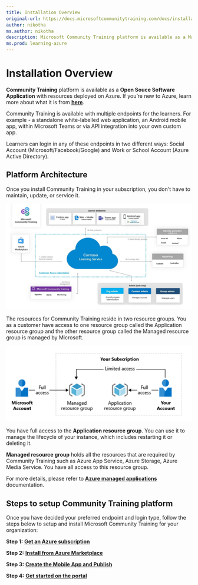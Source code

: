 ```yaml
---
title: Installation Overview
original-url: https://docs.microsoftcommunitytraining.com/docs/installation-overview
author: nikotha
ms.author: nikotha
description: Microsoft Community Training platform is available as a Managed Application on the Azure Marketplace.
ms.prod: learning-azure
---
```


# Installation Overview

**Community Training** platform is available as a **Open Souce Software Application** with resources deployed on Azure. If you’re new to Azure, learn more about what it is from [**here**](https://azure.microsoft.com/overview/what-is-azure/).

Community Training is available with multiple endpoints for the learners. For example - a standalone white-labelled web application, an Android mobile app, within Microsoft Teams or via API integration into your own custom app.

Learners can login in any of these endpoints in two different ways: Social Account (Microsoft/Facebook/Google) and Work or School Account (Azure Active Directory).

## Platform Architecture

Once you install Community Training in your subscription, you don't have to maintain, update, or service it. 

![Highlevel Architecture](../../media/Highlevel_Architecture.JPG)

The resources for  Community Training reside in two resource groups. You as a customer have access to one resource group called the Application resource group and the other resource group called the Managed resource group is managed by Microsoft.

![Managed resource group](../../media/image%2812%29.png)

You have full access to the **Application resource group**. You can use it to manage the lifecycle of your instance, which includes restarting it or deleting it.

**Managed resource group** holds all the resources that are required by Community Training such as Azure App Service, Azure Storage, Azure Media Service. You have all access to this resource group.

For more details, please refer to [**Azure managed applications**](/azure/managed-applications/overview) documentation.

## Steps to setup Community Training platform

Once you have decided your preferred endpoint and login type, follow the steps below to setup and install Microsoft Community Training for your organization:

**Step 1:** [**Get an Azure subscription**](https://azure.microsoft.com/pricing/purchase-options/pay-as-you-go/) 

**Step 2:** [**Install from Azure Marketplace**](../../infrastructure-management/install-your-platform-instance/installation-guide-detailed-steps.md)

**Step 3:** [**Create the Mobile App and Publish**](../../infrastructure-management/install-your-platform-instance/create-publish-mobile-app.md)

**Step 4:** [**Get started on the portal**](../../get-started/step-by-step-configuration-guide.md)
